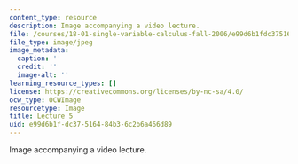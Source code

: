 ```yaml
---
content_type: resource
description: Image accompanying a video lecture.
file: /courses/18-01-single-variable-calculus-fall-2006/e99d6b1fdc37516484b36c2b6a466d89_lec05.jpg
file_type: image/jpeg
image_metadata:
  caption: ''
  credit: ''
  image-alt: ''
learning_resource_types: []
license: https://creativecommons.org/licenses/by-nc-sa/4.0/
ocw_type: OCWImage
resourcetype: Image
title: Lecture 5
uid: e99d6b1f-dc37-5164-84b3-6c2b6a466d89
---
```

Image accompanying a video lecture.
